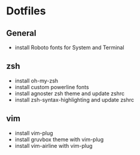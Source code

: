 # Dotfiles
## General
- install Roboto fonts for System and Terminal 

## zsh
- install oh-my-zsh
- install custom powerline fonts
- install agnoster zsh theme and update zshrc
- install zsh-syntax-highlighting and update zshrc

## vim
- install vim-plug
- install gruvbox theme with vim-plug 
- install vim-airline with vim-plug
